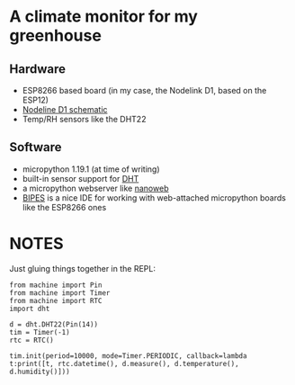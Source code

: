 # A climate monitor for my greenhouse

## Hardware
- ESP8266 based board (in my case, the Nodelink D1, based on the ESP12)
 - [Nodeline D1 schematic](https://s3.amazonaws.com/linksprite/Linknode+D1/LinkNode-D1-sch.pdf)
- Temp/RH sensors like the DHT22

## Software
- micropython 1.19.1 (at time of writing)
 - built-in sensor support for [DHT](https://docs.micropython.org/en/latest/esp8266/quickref.html#dht-driver)
- a micropython webserver like [nanoweb](https://github.com/hugokernel/micropython-nanoweb)
- [BIPES](http://bipes.net.br/ide/) is a nice IDE for working with web-attached micropython boards like the ESP8266 ones

# NOTES

Just gluing things together in the REPL:
```
from machine import Pin
from machine import Timer
from machine import RTC
import dht

d = dht.DHT22(Pin(14))
tim = Timer(-1)
rtc = RTC()

tim.init(period=10000, mode=Timer.PERIODIC, callback=lambda t:print([t, rtc.datetime(), d.measure(), d.temperature(), d.humidity()]))
```


